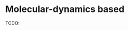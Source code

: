 # Molecular-dynamics based

TODO:

[^guterres2020improving]: Guterres, H., & Im, W. (2020). Improving protein-ligand docking results with high-throughput molecular dynamics simulations. *Journal of Chemical Information and Modeling, 60*(4), 2189-2198.  DOI: [10.1021/acs.jcim.0c00057](https://doi.org/10.1021/acs.jcim.0c00057)
